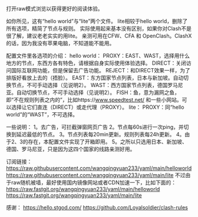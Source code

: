 打开raw模式浏览以获得更好的阅读体验。

如你所见，这有“hello world”与“lite”两个文件。
lite相较于hello world，删除了所有选项，精简了节点与规则。
实际使用起来基本没有区别，如果你对Clash不是很了解，建议老老实实的用lite。
亲测可用在CFW、CFA 和 OpenClash。ClashX的话，因为我没有苹果电脑，不知道能不能用。

配置文件里各选项的介绍：
hello world：
    PROXY：EAST、WAST，选择用什么地方的节点，东西方各有特色，请根据自身实际使用体验选择。
        DIRECT：关闭访问国际互联网功能，但是保留去广告功能。
        REJECT：和DIRECT效果一样，为了排版好看放上去的（捂脸）。
    EAST：东方国家节点列表，日本与新加坡。自动切换节点，不可手动选择（见说明2）。
    WAST：西方国家节点列表，德国罗马尼亚。自动切换节点，不可手动选择（见说明2）。
    FISH：鱼，意为漏网之鱼，即“不在规则列表之内的”，比如https://www.speedtest.net/ 和一些小网站。可以选择让它们直连（DIRECT）或走代理（PROXY）。
lite：
    PROXY：同“hello world”的“WAST”，不可选择。

一些说明：
    1。去广告，可拦截弹窗网页广告
    2。节点每60s进行一次ping，并切换到延迟最低的节点。
    3。节点列表每20min更新。规则列表每24h更新。
    4。由于2、3的存在，本配置文件实现了开箱即用。
    5。之所以只选用日本、新加坡、德国、罗马尼亚，只是因为这四个国家的线路亲测好用。

订阅链接：
https://raw.githubusercontent.com/wangqingyuan233/yaml/main/helloworld
https://raw.githubusercontent.com/wangqingyuan233/yaml/main/lite
不过由于raw随机被墙，最好使用国内镜像网站或者CDN加速一下，比如下面的：
https://raw.fastgit.org/wangqingyuan233/yaml/main/helloworld
https://raw.fastgit.org/wangqingyuan233/yaml/main/lite

感谢：
https://hello.stgod.com/
https://github.com/Loyalsoldier/clash-rules
